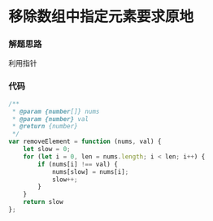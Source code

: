 # 移除数组中指定元素要求原地
### 解题思路
利用指针

### 代码

```javascript
/**
 * @param {number[]} nums
 * @param {number} val
 * @return {number}
 */
var removeElement = function (nums, val) {
    let slow = 0;
    for (let i = 0, len = nums.length; i < len; i++) {
        if (nums[i] !== val) {
            nums[slow] = nums[i];
            slow++;
        }
    }
    return slow
};
```